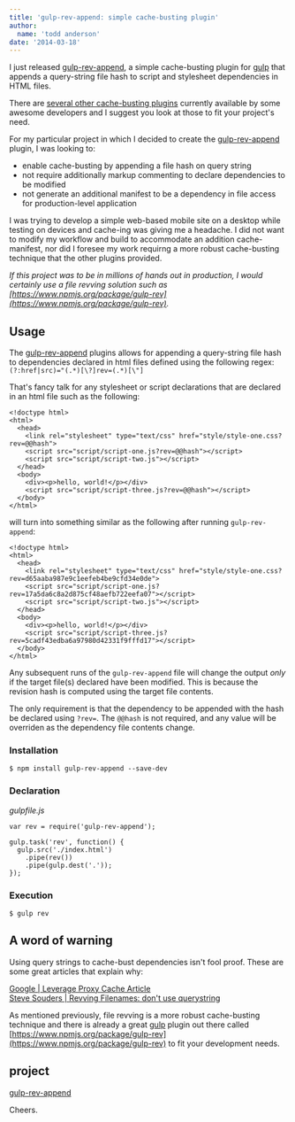 ```yaml
---
title: 'gulp-rev-append: simple cache-busting plugin'
author:
  name: 'todd anderson'
date: '2014-03-18'
---
```

I just released [gulp-rev-append](https://www.npmjs.org/package/gulp-rev-append), a simple cache-busting plugin for [gulp](http://gulpjs.org) that appends a query-string file hash to script and stylesheet dependencies in HTML files.

There are [several other cache-busting plugins](https://www.npmjs.org/search?q=gulp-rev) currently available by some awesome developers and I suggest you look at those to fit your project's need.

For my particular project in which I decided to create the [gulp-rev-append](https://www.npmjs.org/package/gulp-rev-append) plugin, I was looking to:

* enable cache-busting by appending a file hash on query string
* not require additionally markup commenting to declare dependencies to be modified
* not generate an additional manifest to be a dependency in file access for production-level application

I was trying to develop a simple web-based mobile site on a desktop while testing on devices and cache-ing was giving me a headache. I did not want to modify my workflow and build to accommodate an addition cache-manifest, nor did I foresee my work requirng a more robust cache-busting technique that the other plugins provided. 

_If this project was to be in millions of hands out in production, I would certainly use a file revving solution such as [https://www.npmjs.org/package/gulp-rev](https://www.npmjs.org/package/gulp-rev)._

## Usage
The [gulp-rev-append](https://github.com/bustardcelly/gulp-rev-append) plugins allows for appending a query-string file hash to dependencies declared in html files defined using the following regex: `(?:href|src)="(.*)[\?]rev=(.*)[\"]`

That's fancy talk for any stylesheet or script declarations that are declared in an html file such as the following:

```
<!doctype html>
<html>
  <head>
    <link rel="stylesheet" type="text/css" href="style/style-one.css?rev=@@hash">
    <script src="script/script-one.js?rev=@@hash"></script>
    <script src="script/script-two.js"></script>
  </head>
  <body>
    <div><p>hello, world!</p></div>
    <script src="script/script-three.js?rev=@@hash"></script>
  </body>
</html>
```

will turn into something similar as the following after running `gulp-rev-append`:
```
<!doctype html>
<html>
  <head>
    <link rel="stylesheet" type="text/css" href="style/style-one.css?rev=d65aaba987e9c1eefeb4be9cfd34e0de">
    <script src="script/script-one.js?rev=17a5da6c8a2d875cf48aefb722eefa07"></script>
    <script src="script/script-two.js"></script>
  </head>
  <body>
    <div><p>hello, world!</p></div>
    <script src="script/script-three.js?rev=5cadf43edba6a97980d42331f9fffd17"></script>
  </body>
</html>
```

Any subsequent runs of the `gulp-rev-append` file will change the output _only_ if the target file(s) declared have been modified. This is because the revision hash is computed using the target file contents.

The only requirement is that the dependency to be appended with the hash be declared using `?rev=`. The `@@hash` is not required, and any value will be overriden as the dependency file contents change.

### Installation
```
$ npm install gulp-rev-append --save-dev
```

### Declaration

_gulpfile.js_
```
var rev = require('gulp-rev-append');

gulp.task('rev', function() {
  gulp.src('./index.html')
    .pipe(rev())
    .pipe(gulp.dest('.'));
});

```
### Execution
```
$ gulp rev
```

## A word of warning
Using query strings to cache-bust dependencies isn't fool proof. These are some great articles that explain why:

[Google | Leverage Proxy Cache Article](https://developers.google.com/speed/docs/best-practices/caching?csw=1#LeverageProxyCaching)  
[Steve Souders | Revving Filenames: don't use querystring](http://www.stevesouders.com/blog/2008/08/23/revving-filenames-dont-use-querystring/)

As mentioned previously, file revving is a more robust cache-busting technique and there is already a great [gulp](http://gulpjs.org) plugin out there called [https://www.npmjs.org/package/gulp-rev](https://www.npmjs.org/package/gulp-rev) to fit your development needs.

## project
[gulp-rev-append](https://github.com/bustardcelly/gulp-rev-append)

Cheers.